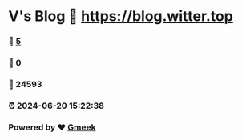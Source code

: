 # V's Blog :link: https://blog.witter.top 
### :page_facing_up: [5](https://blog.witter.top/tag.html) 
### :speech_balloon: 0 
### :hibiscus: 24593 
### :alarm_clock: 2024-06-20 15:22:38 
### Powered by :heart: [Gmeek](https://github.com/Meekdai/Gmeek)
